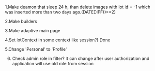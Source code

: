 1.Make deamon that sleep 24 h, than delete images with lot id = -1 which was inserted
more than two days ago.(DATEDIFF()>=2)

2.Make builders

3.Make adaptive main page

4.Set lotContext in some context like session?)
Done

5.Change 'Personal' to 'Profile' 

6. Check admin role in filter? It can change after user authorization and application will use old role from session
